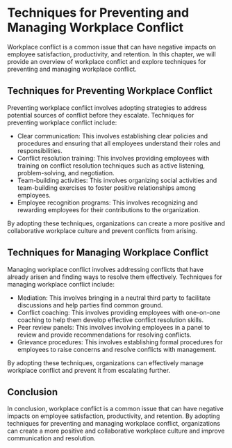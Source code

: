 # Techniques for Preventing and Managing Workplace Conflict

Workplace conflict is a common issue that can have negative impacts on employee satisfaction, productivity, and retention. In this chapter, we will provide an overview of workplace conflict and explore techniques for preventing and managing workplace conflict.

Techniques for Preventing Workplace Conflict
--------------------------------------------

Preventing workplace conflict involves adopting strategies to address potential sources of conflict before they escalate. Techniques for preventing workplace conflict include:

* Clear communication: This involves establishing clear policies and procedures and ensuring that all employees understand their roles and responsibilities.
* Conflict resolution training: This involves providing employees with training on conflict resolution techniques such as active listening, problem-solving, and negotiation.
* Team-building activities: This involves organizing social activities and team-building exercises to foster positive relationships among employees.
* Employee recognition programs: This involves recognizing and rewarding employees for their contributions to the organization.

By adopting these techniques, organizations can create a more positive and collaborative workplace culture and prevent conflicts from arising.

Techniques for Managing Workplace Conflict
------------------------------------------

Managing workplace conflict involves addressing conflicts that have already arisen and finding ways to resolve them effectively. Techniques for managing workplace conflict include:

* Mediation: This involves bringing in a neutral third party to facilitate discussions and help parties find common ground.
* Conflict coaching: This involves providing employees with one-on-one coaching to help them develop effective conflict resolution skills.
* Peer review panels: This involves involving employees in a panel to review and provide recommendations for resolving conflicts.
* Grievance procedures: This involves establishing formal procedures for employees to raise concerns and resolve conflicts with management.

By adopting these techniques, organizations can effectively manage workplace conflict and prevent it from escalating further.

Conclusion
----------

In conclusion, workplace conflict is a common issue that can have negative impacts on employee satisfaction, productivity, and retention. By adopting techniques for preventing and managing workplace conflict, organizations can create a more positive and collaborative workplace culture and improve communication and resolution.
